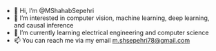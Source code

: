- 👋 Hi, I’m @MShahabSepehri
- 👀 I’m interested in computer vision, machine learning, deep learning, and causal inference
- 🌱 I’m currently learning electrical engineering and computer science
- 📫 You can reach me via my email m.shsepehri78@gmail.com

<!---
MShahabSepehri/MShahabSepehri is a ✨ special ✨ repository because its `README.md` (this file) appears on your GitHub profile.
You can click the Preview link to take a look at your changes.
--->
